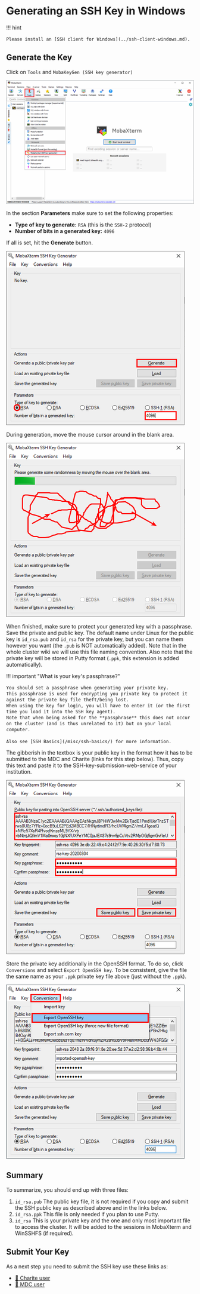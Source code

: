 # Generating an SSH Key in Windows

!!! hint

    Please install an [SSH client for Windows](../ssh-client-windows.md).

## Generate the Key

Click on `Tools` and `MobaKeyGen (SSH key generator)`

![](figures/mobaxterm_keygen1.png)

In the section **Parameters** make sure to set the following properties:

* **Type of key to generate:** `RSA` (this is the `SSH-2` protocol)
* **Number of bits in a generated key:** `4096`

If all is set, hit the **Generate** button.

![](figures/mobaxterm_keygen2.png)

During generation, move the mouse cursor around in the blank area.

![](figures/mobaxterm_keygen3.png)

When finished, make sure to protect your generated key with a passphrase.
Save the private and public key. The default name under Linux for the public
key is `id_rsa.pub` and `id_rsa` for the private key, but you can name them
however you want (the `.pub` is NOT automatically added). Note that in the
whole cluster wiki we will use this file naming convention. Also note that the
private key will be stored in Putty format (`.ppk`, this extension is added
automatically).

!!! important "What is your key's passphrase?"

    You should set a passphrase when generating your private key.
    This passphrase is used for encrypting you private key to protect it against the private key file theft/being lost.
    When using the key for login, you will have to enter it (or the first time you load it into the SSH key agent).
    Note that when being asked for the **passphrase** this does not occur on the cluster (and is thus unrelated to it) but on your local computer.

    Also see [SSH Basics](/misc/ssh-basics/) for more information.

The gibberish in the textbox is your public key in the format how it has to be submitted to the MDC and Charite (links for this step below).
Thus, copy this text and paste it to the SSH-key-submission-web-service of your institution.

![](figures/mobaxterm_keygen4.png)

Store the private key additionally in the OpenSSH format.
To do so, click `Conversions` and select `Export OpenSSH key`.
To be consistent, give the file the same name as your `.ppk` private key file above (just without the
`.ppk`).

![](figures/mobaxterm_keygen5.png)

## Summary

To summarize, you should end up with three files:

1. `id_rsa.pub`
The public key file, it is not required if you copy and submit the SSH public
key as described above and in the links below.
2. `id_rsa.ppk`
This file is only needed if you plan to use Putty.
3. `id_rsa`
This is your private key and the one and only most important file to access the
cluster. It will be added to the sessions in MobaXterm and WinSSHFS
(if required).

## Submit Your Key

As a next step you need to submit the SSH key use these links as:

- [:hospital: Charite user](../submit-key/charite)
- [:microscope: MDC user](../submit-key/mdc)

